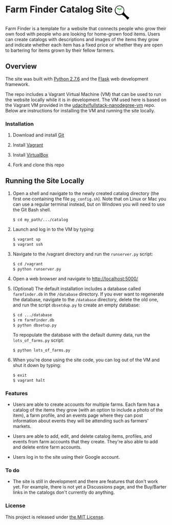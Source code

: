 

# Farm Finder Catalog Site <img align="middle" src="https://github.com/lmitchell4/farm-finder/blob/master/catalog/static/images/logo.png" alt="Site Logo">


Farm Finder is a template for a website that connects people who grow 
their own food with people who are looking for home-grown food items. 
Users can create catalogs with descriptions and images of the items they 
grow and indicate whether each item has a fixed price or whether they are 
open to bartering for items grown by their fellow farmers.



## Overview

The site was built with [Python 2.7.6](https://www.python.org/downloads/) and 
the [Flask](http://flask.pocoo.org/) web development framework. 

The repo includes a Vagrant Virtual Machine (VM) that can be used to run the 
website locally while it is in development. The VM used here is 
based on the Vagrant VM provided in the 
[udacity/fullstack-nanodegree-vm](https://github.com/udacity/fullstack-nanodegree-vm) 
repo. Below are instructions for installing the VM and running the site locally.


### Installation

1. Download and install [Git](https://git-scm.com/downloads)

2. Install [Vagrant]( https://www.vagrantup.com/downloads.html)

3. Install [VirtualBox](https://www.virtualbox.org/wiki/Downloads)

4. Fork and clone this repo


## Running the Site Locally

1. Open a shell and navigate to the newly created catalog directory (the first one containing the file `pg_config.sh`). 
Note that on Linux or Mac you can use a regular terminal instead, but on 
Windows you will need to use the Git Bash shell.

    ```
    $ cd my_path/.../catalog
    ```

2. Launch and log in to the VM by typing:

    ```
    $ vagrant up
    $ vagrant ssh
    ```
    
3. Navigate to the /vagrant directory and run the `runserver.py` script:

    ```
    $ cd /vagrant
    $ python runserver.py
    ```
   
4. Open a web browser and navigate to [http://localhost:5000/](http://localhost:5000/)

5. (Optional) The default installation includes a database called `farmfinder.db` in the 
`/database` directory. If you ever want to regenerate the database, navigate 
to the `/database` directory, delete the old one, and run the script 
`dbsetdup.py` to create an empty database:

    ```
    $ cd .../database
    $ rm farmfinder.db
    $ python dbsetup.py
    ```

    To repopulate the database with the default dummy data, run the `lots_of_farms.py` 
    script:

    ```
    $ python lots_of_farms.py
    ```

6. When you're done using the site code, you can log out of the VM and shut 
it down by typing:

    ```
    $ exit
    $ vagrant halt
    ```
    

### Features

* Users are able to create accounts for multiple farms. Each farm has 
a catalog of the items they grow (with an option to include a photo of 
the item), a farm profile, and an events page 
where they can post information about events they will be attending such 
as farmers' markets.

* Users are able to add, edit, and delete catalog items, profiles, and events 
from farm accounts that they create. They're also able to add and delete 
entire farm accounts.

* Users log in to the site using their Google account.


### To do

* The site is still in development and there are features that don't work 
yet. For example, there is not yet a Discussions page, and the Buy/Barter 
links in the catalogs don't currently do anything.


### License

This project is released under [the MIT License](https://github.com/lmitchell4/alpha-blog/blob/master/LICENSE).

